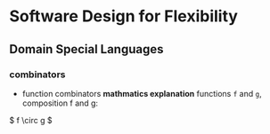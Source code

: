 # Software Design for Flexibility

## Domain Special Languages

### combinators

- function combinators
**mathmatics explanation**
functions `f` and `g`, composition f and g:

$ f \circ g $
